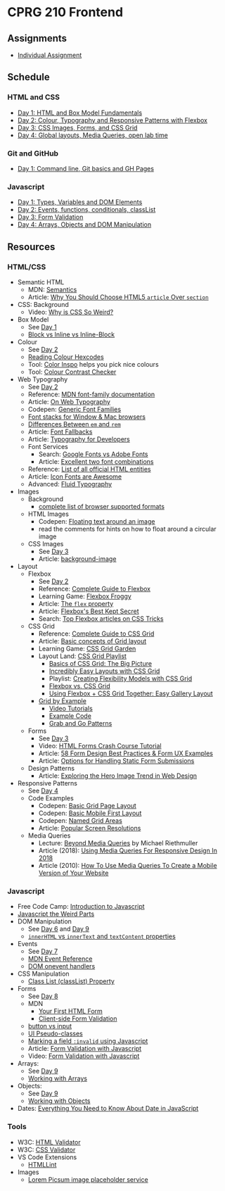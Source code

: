 # CPRG 210 Frontend
## Assignments
- [Individual Assignment](assignments/individual-assignment.md)

## Schedule
### HTML and CSS
- [Day 1: HTML and Box Model Fundamentals](days/d01/README.md)
- [Day 2: Colour, Typography and Responsive Patterns with Flexbox](days/d02/README.md)
- [Day 3: CSS Images, Forms, and CSS Grid](days/d03/README.md)
- [Day 4: Global layouts, Media Queries, open lab time](days/d04/README.md)

### Git and GitHub
- [Day 1: Command line, Git basics and GH Pages](days/d05/README.md)

### Javascript
- [Day 1: Types, Variables and DOM Elements](days/d06/README.md)
- [Day 2: Events, functions, conditionals, classList](days/d07/README.md)
- [Day 3: Form Validation](days/d08/README.md)
- [Day 4: Arrays, Objects and DOM Manipulation](days/d09/README.md)

## Resources
### HTML/CSS
- Semantic HTML
  - MDN: [Semantics](https://developer.mozilla.org/en-US/docs/Glossary/Semantics)
  - Article: [Why You Should Choose HTML5 `article` Over `section`](https://www.smashingmagazine.com/2020/01/html5-article-section/)
- CSS: Background
  - Video: [Why is CSS So Weird?](https://www.youtube.com/watch?v=aHUtMbJw8iA)
- Box Model
  - See [Day 1](days/d01/README.md)
  - [Block vs Inline vs Inline-Block](https://stackoverflow.com/questions/9189810/css-display-inline-vs-inline-block)
- Colour
  - See [Day 2](days/d02/README.md)
  - [Reading Colour Hexcodes](https://www.youtube.com/watch?v=eqZqx6lRPe0)
  - Tool: [Color Inspo](https://colorsinspo.com/) helps you pick nice colours
  - Tool: [Colour Contrast Checker](https://contrast-ratio.com)
- Web Typography
  - See [Day 2](days/d02/README.md)
  - Reference: [MDN font-family documentation](https://developer.mozilla.org/en-US/docs/Web/CSS/font-family)
  - Article: [On Web Typography](https://alistapart.com/article/on-web-typography/)
  - Codepen: [Generic Font Families](https://codepen.io/acidtone/pen/QWwVxmv)
  - [Font stacks for Window & Mac browsers](https://coderwall.com/p/57imrw/common-fonts-for-windows-mac)
  - [Differences Between `em` and `rem`](https://codepen.io/funwithcodeyyc/pen/gOpOKEY)
  - Article: [Font Fallbacks](https://css-tricks.com/css-basics-fallback-font-stacks-robust-web-typography/)
  - Article: [Typography for Developers](https://css-tricks.com/typography-for-developers/)
  - Font Services
    - Search: [Google Fonts vs Adobe Fonts](https://www.google.com/search?q=fonts+google+vs+adobe&oq=fonts+google+vs+adobe)
    - Article: [Excellent two font combinations](https://www.reliablepsd.com/ultimate-google-font-pairings/)
  - Reference: [List of all official HTML entities](https://html.spec.whatwg.org/multipage/named-characters.html#named-character-references)
  - Article: [Icon Fonts are Awesome](https://css-tricks.com/examples/IconFont/)
  - Advanced: [Fluid Typography](https://css-tricks.com/snippets/css/fluid-typography/)
- Images
  - Background
    - [complete list of browser supported formats](https://en.wikipedia.org/wiki/Comparison_of_web_browsers#Image_format_support)
  - HTML Images
    - Codepen: [Floating text around an image](https://codepen.io/funwithcodeyyc/pen/MWgNapw)
    - read the comments for hints on how to float around a circular image
  - CSS Images
    - See [Day 3](days/d03/README.md)
    - Article: [background-image](https://css-tricks.com/almanac/properties/b/background-image/)
- Layout
  - Flexbox
    - See [Day 2](days/d02/README.md)
    - Reference: [Complete Guide to Flexbox](https://css-tricks.com/snippets/css/a-guide-to-flexbox/)
    - Learning Game: [Flexbox Froggy](https://flexboxfroggy.com/)  
    - Article: [The `flex` property](https://css-tricks.com/almanac/properties/f/flex/)
    - Article: [Flexbox's Best Kept Secret](https://hackernoon.com/flexbox-s-best-kept-secret-bd3d892826b6)
    - Search: [Top Flexbox articles on CSS Tricks](https://css-tricks.com/?s=flex&orderby=relevance&post_type=post%2Cpage%2Cguide)
  - CSS Grid
    - Reference: [Complete Guide to CSS Grid](https://css-tricks.com/snippets/css/complete-guide-grid/)
    - Article: [Basic concepts of Grid layout](https://developer.mozilla.org/en-US/docs/Web/CSS/CSS_Grid_Layout/Basic_Concepts_of_Grid_Layout)
    - Learning Game: [CSS Grid Garden](https://cssgridgarden.com/)
    - Layout Land: [CSS Grid Playlist](https://www.youtube.com/playlist?list=PLbSquHt1VCf1x_-1ytlVMT0AMwADlWtc1)
      - [Basics of CSS Grid: The Big Picture](https://youtu.be/FEnRpy9Xfes)
      - [Incredibly Easy Layouts with CSS Grid](https://youtu.be/tFKrK4eAiUQ)
      - Playlist: [Creating Flexibility Models with CSS Grid](https://www.youtube.com/playlist?list=PLbSquHt1VCf3rmXD2BymC_ZOGDEIu0OWP)
      - [Flexbox vs. CSS Grid](https://youtu.be/hs3piaN4b5I)
      - [Using Flexbox + CSS Grid Together: Easy Gallery Layout](https://youtu.be/dQHtT47eH0M)
    - [Grid by Example](https://gridbyexample.com)
      - [Video Tutorials](https://gridbyexample.com/video/)
      - [Example Code](https://gridbyexample.com/examples/)
      - [Grab and Go Patterns](https://gridbyexample.com/patterns/)
  - Forms
    - See [Day 3](days/d03/README.md)
    - Video: [HTML Forms Crash Course Tutorial](https://www.youtube.com/watch?v=YwbIeMlxZAU)
    - Article: [58 Form Design Best Practices & Form UX Examples](https://www.ventureharbour.com/form-design-best-practices/)
    - Article: [Options for Handling Static Form Submissions](https://www.freecodecamp.org/news/handling-static-forms-the-client-side-way/)
  - Design Patterns
    - Article: [Exploring the Hero Image Trend in Web Design](https://envato.com/blog/exploring-hero-image-trend-web-design/)
- Responsive Patterns
  - See [Day 4](days/d04/README.md)
  - Code Examples
    - Codepen: [Basic Grid Page Layout](https://codepen.io/acidtone/pen/QejVBW)
    - Codepen: [Basic Mobile First Layout](https://codepen.io/acidtone/pen/KKPrdeY)
    - Codepen: [Named Grid Areas](https://codepen.io/acidtone/pen/wvwYjJw)
    - Article: [Popular Screen Resolutions](https://mediag.com/blog/popular-screen-resolutions-designing-for-all/)
  - Media Queries
    - Lecture: [Beyond Media Queries](https://vimeo.com/235428198) by Michael Riethmuller 
    - Article (2018): [Using Media Queries For Responsive Design In 2018](https://www.smashingmagazine.com/2018/02/media-queries-responsive-design-2018/)
    - Article (2010): [How To Use Media Queries To Create a Mobile Version of Your Website](https://www.smashingmagazine.com/2010/07/how-to-use-css3-media-queries-to-create-a-mobile-version-of-your-website/)

### Javascript
- Free Code Camp: [Introduction to Javascript](https://www.freecodecamp.org/learn/javascript-algorithms-and-data-structures/basic-javascript/)
- [Javascript the Weird Parts](https://www.youtube.com/watch?v=Bv_5Zv5c-Ts)
- DOM Manipulation
  - See [Day 6](days/d06/README.md) and [Day 9](days/d09/README.md)
  - [`innerHTML` vs `innerText` and `textContent` properties](https://stackoverflow.com/questions/24427621/innertext-vs-innerhtml-vs-label-vs-text-vs-textcontent-vs-outertext)
- Events
  - See [Day 7](days/d07/README.md)
  - [MDN Event Reference](https://developer.mozilla.org/en-US/docs/Web/Events)
  - [DOM onevent handlers](https://developer.mozilla.org/en-US/docs/Web/Guide/Events/Event_handlers)
- CSS Manipulation
  - [Class List (classList) Property](https://www.youtube.com/watch?v=XYzSyPlY7_E)
- Forms
  - See [Day 8](days/d08/README.md)
  - MDN
    - [Your First HTML Form](https://developer.mozilla.org/en-US/docs/Learn/Forms/Your_first_form)
    - [Client-side Form Validation](https://developer.mozilla.org/en-US/docs/Learn/Forms/Form_validation)
  - [button vs input](https://stackoverflow.com/questions/37736056/button-type-button-vs-submit)
  - [UI Pseudo-classes](https://developer.mozilla.org/en-US/docs/Learn/Forms/UI_pseudo-classes)
  - [Marking a field `:invalid` using Javascript](https://stackoverflow.com/questions/10777970/can-i-mark-a-field-invalid-from-javascript)
  - Article: [Form Validation with Javascript](https://www.the-art-of-web.com/javascript/validate/)
  - Video: [Form Validation with Javascript](https://www.youtube.com/watch?v=8cb4auJt1TA)
- Arrays: 
  - See [Day 9](days/d09/README.md)
  - [Working with Arrays](https://developer.mozilla.org/en-US/docs/Web/JavaScript/Reference/Global_Objects/Array)
- Objects: 
  - See [Day 9](days/d09/README.md)
  - [Working with Objects](https://developer.mozilla.org/en-US/docs/Web/JavaScript/Guide/Working_with_Objects)
- Dates: [Everything You Need to Know About Date in JavaScript](https://css-tricks.com/everything-you-need-to-know-about-date-in-javascript/) 

### Tools
- W3C: [HTML Validator](https://validator.w3.org/)
- W3C: [CSS Validator](https://jigsaw.w3.org/css-validator/)
- VS Code Extensions
  - [HTMLLint](https://marketplace.visualstudio.com/items?itemName=mkaufman.HTMLHint)
- Images
  - [Lorem Picsum image placeholder service](https://picsum.photos/)
